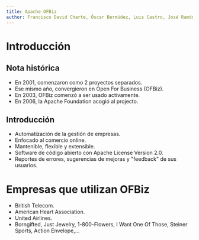 ```yaml
---
title: Apache OFBiz
author: Francisco David Charte, Óscar Bermúdez, Luis Castro, José Ramón Trillo, José Carlos Entrena
---
```


# Introducción
## Nota histórica

* En 2001, comenzaron como 2 proyectos separados.
* Ese mismo año, convergieron en Open For Business (OFBiz). 
* En 2003, OFBiz comenzó a ser usado activamente.
* En 2006, la Apache Foundation acogió al projecto.

## Introducción

* Automatización de la gestión de empresas.
* Enfocado al comercio online.
* Mantenible, flexible y extensible.
* Software de código abierto con Apache License Version 2.0.
* Reportes de errores, sugerencias de mejoras y "feedback" de sus usuarios.

# Empresas que utilizan OFBiz
* British Telecom.
* American Heart Association.
* United Airlines.
* Borngifted, Just Jewelry, 1-800-Flowers, I Want One Of Those, Steiner Sports, Action Envelope,...
